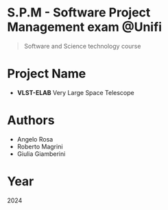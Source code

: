 # S.P.M - Software Project Management exam @Unifi 

> Software and Science technology course 

# Project Name

- **VLST-ELAB** Very Large Space Telescope

# Authors

- Angelo Rosa
- Roberto Magrini
- Giulia Giamberini

# Year

2024